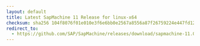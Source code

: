 ```yaml
---
layout: default
title: Latest SapMachine 11 Release for linux-x64
checksum: sha256 104f8076f01e010e3f6e6bb0e2567a8556a87f26759224e447fd12cc786162f1
redirect_to:
  - https://github.com/SAP/SapMachine/releases/download/sapmachine-11.0.21/sapmachine-jre-11.0.21_linux-x64_bin.tar.gz
---
```

